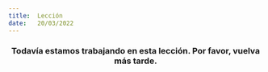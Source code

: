 ```yaml
---
title:  Lección
date:   20/03/2022
---
```


### <center>Todavía estamos trabajando en esta lección. Por favor, vuelva más tarde.</center>
